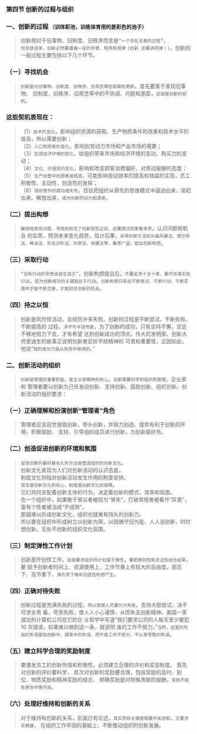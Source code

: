 ### 第四节 创新的过程与组织
### 一、创新的过程  `（训体彩池，训练体育用的是彩色的池子）`
>   创新相对于旧事物、旧制度、旧秩序而言是`“一个杂乱无章的过程”`，         
`但总体说来，创新必然要遵循一定的步骤、程序和规律` `(创新 还要讲规律！)`。创新的一般过程主要包括以下几个环节。

### （一）寻找机会
>   `创新是对旧事物、旧制度、旧秩序、旧观念等的突破和更新`。首先要善于发现旧事物、
旧制度、旧秩序、旧观念等中的不协调、问题和差距，`这就是创新的契机`。

### 这些契机表现在：
>   （1）`技术的变化`，影响组织资源的获取、生产物质条件的改善和技术水平的提高，所以需要创新；       
（2）`人口和顾客的变化`，影响到劳动力市场和产品市场的需要；       
（3）`宏观经济环境的变化`，给组织带来市场和经济环境的变动，购买力的变动；       
（4）`文化、价值观的变化`，影响和改变顾客消费偏好、对劳动报酬的态度；       
（5）`生产经营中的困难或瓶颈`，可能影响劳动效率的提高和效益的实现，员工积极性、主动性、创造性的发挥；       
（6）`组织意外的成功或失败`，往往把组织从原先的思维模式中逼迫出来、驱赶出来、解放出来，`成为创新的动力和源泉`。

### （二）提出构想
>   `敏锐地发现问题、寻找和抓住了创新契机之后，还要透过现象看本质`，认识问题和机会
的实质，预测未来变化趋势，估计后果，`采用创新方法如头脑风暴法、德尔菲法、畅谈法、形态分析法、列举法、统摄法等，集思广益，提出创新构想`。

### （三）采取行动
>   `“没有行动的思想会自生自灭”`，创新构想提出后，`不要追求十全十美，要尽快落实到行动`，`因为创新成功的关键就在于行动`。`创新构想只有在不断尝试、不断行动、不断实践中才能不断完善，才能抓住创新的机会`。

### （四）持之以恒
>   创新是风险性活动，会经历许多失败。创新的过程是不断尝试、不断失败、不断提高的
过程，`决不可半途而废`，为了创新的成功，只有坚持不懈，坚定不移地努力下去，才有希望
达到创新成功的顶点。伟大的发明家、创新大师爱迪生的故事正说明创新者百折不挠精神的
可贵和重要性，正因如此，他说“`我的成功乃是从失败中取得的`。”

### 二、创新活动的组织
>   `创新是管理的重要职能，是企业家精神的核心`。`创新需要科学的组织和管理`。企业家和
管理者要以创新为己任发动创新、支持创新、鼓励创新、组织创新。创新活动的组织要求：

### （一）正确理解和扮演创新“管理者”角色
>   管理者应该自觉提倡创新，带头创新，并努力创造、提供有利于创新的环境，积极鼓励、
支持、引导组织成员进行创新，为创新服好务。

### （二）创造促进创新的环境和氛围
>   `促进创新的最好最长久的方法是营造组织的创新文化`。        
创新文化表现为人们对创新活动的认识态度，        
制度文化则指对创新活动发生作用的制度安排。        
`观念是创新文化的核心，制度是创新文化的保障`。        
它们共同支配着创新主体的行为，决定着创新的模式、效率和氛围。        
在一个组织中，如果敢于冒尖者被视为“冒失”，打破常规者被看作“异类”，富有个性者被当成“不成熟”，        
那就难以形成创新文化，组织也就难有持久的创新力。        
所以要在组织中形成树立以创新为荣，以因循守旧为耻，人人谈创新，时时想创新，无处不创新的组织文化氛围。        

### （三）制定弹性工作计划
>   创新是开创性工作，`这就要求组织的计划富于弹性`，`要把原则性和灵活性结合起来`，要
赋予创新者时间上、资源使用上、工作节奏上有较大的自由度，高压下、高节奏下、`满负荷下难有创造性构想产生`。

### （四）正确对待失败
>   创新过程是充满失败的过程，`所以管理人员要允许失败`，支持大胆尝试，决不可求全责
备，苛责失败，使人人小心谨慎，从而失去创新精神。美国一家成功的计算机公司在它的企
业哲学中写道“我们要求公司的人每天至少要犯 10 次错误，如果难以做到这一条，就说明
谁的工作不努力。”`当然，这里的所指的失误是指创新中、探索中的失误，而不是工作不努力、不认真导致的失误`。

### （五）建立科学合理的奖励制度
>   要激发员工的创新热情和积极性，必须建立合理的评价和奖惩制度。
首先对创新的评价要科学，
其次对创新的奖励要合理，包括奖励的及时、到位、物质奖励和精神奖励的结合、
明确奖励是对特殊贡献的报酬，`奖励不能危害合作等内容`。

### （六）处理好维持和创新的关系
>   对于维持和创新的关系，前面已有论述，`其实质和关键是既要开拓进取`，`又要求实稳健`，
在组织工作牢固的基础上，不断推动组织的创新发展。